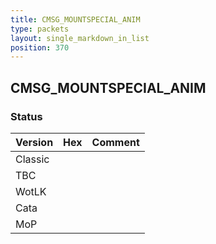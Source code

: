```yaml
---
title: CMSG_MOUNTSPECIAL_ANIM
type: packets
layout: single_markdown_in_list
position: 370
---
```


## CMSG_MOUNTSPECIAL_ANIM

### Status

Version | Hex | Comment
---------- | ---------- | ---------- 
Classic |  |  
TBC |  |  
WotLK |  |  
Cata |  |  
MoP |  |  